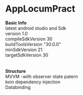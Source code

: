 # AppLocumPract
<b>Basic Info</b></br>
latest android studio and Sdk</br>
version 1.0 </br>
compileSdkVersion 30 </br>
buildToolsVersion "30.0.0"</br>
minSdkVersion 21</br>
targetSdkVersion 30</br>
</br></br>
<b>Structure</b></br>
MVVM -with observer state patern</br>
koin dependency injection</br>
Databinding</br>
